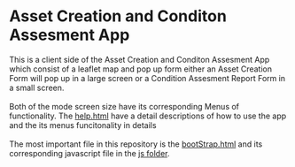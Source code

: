 # Asset Creation and Conditon Assesment App
 
 This is a client side of the  Asset Creation and Conditon Assesment App which consist of a leaflet map and pop up form
 either an Asset Creation Form will pop up in a large screen or a Condition Assesment Report Form in a small screen. <br>
 <br>
 Both of the mode screen size have its corresponding Menus of functionality.
 The [help.html](https://github.com/AlinZohari/APP-AssetsManagement/blob/main/help.html) have a detail descriptions of how to use the app and the its menus funcitonality in details  <br>
 <br>
 The most important file in this repository is the [bootStrap.html](https://github.com/AlinZohari/APP-AssetsManagement/blob/main/bootStrap.html) and its corresponding javascript file in the [js folder](https://github.com/AlinZohari/APP-AssetsManagement/tree/main/js).

